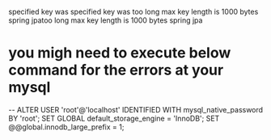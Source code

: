 specified key was specified key was too long max key length is 1000 bytes spring jpatoo long max key length is 1000 bytes spring jpa
# you migh need to execute below command for the errors at your mysql
-- ALTER USER 'root'@'localhost' IDENTIFIED WITH mysql_native_password BY 'root';
SET GLOBAL default_storage_engine = 'InnoDB';
SET @@global.innodb_large_prefix = 1;

